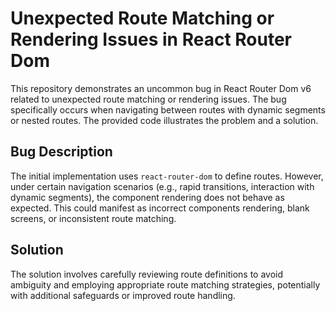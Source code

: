 # Unexpected Route Matching or Rendering Issues in React Router Dom

This repository demonstrates an uncommon bug in React Router Dom v6 related to unexpected route matching or rendering issues.  The bug specifically occurs when navigating between routes with dynamic segments or nested routes.  The provided code illustrates the problem and a solution.

## Bug Description

The initial implementation uses `react-router-dom` to define routes. However, under certain navigation scenarios (e.g., rapid transitions, interaction with dynamic segments), the component rendering does not behave as expected.  This could manifest as incorrect components rendering, blank screens, or inconsistent route matching.

## Solution

The solution involves carefully reviewing route definitions to avoid ambiguity and employing appropriate route matching strategies, potentially with additional safeguards or improved route handling.
